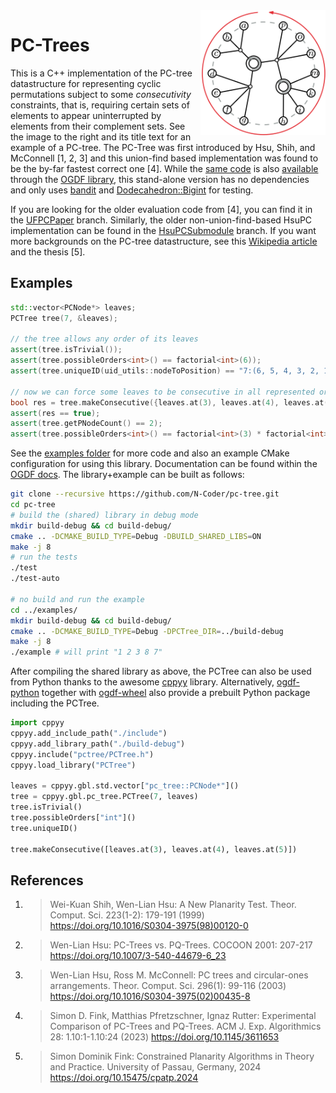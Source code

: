 <img src="examples/figure.svg" align="right" width="200px" title="A PC-tree T on the set X={a,...p}. Small black disks are P-nodes, larger white disks are C-nodes with their up-to-reversal fixed rotation indicated. The red arrow indicates the currently shown cyclic order, which follows the alphabet."/>

# PC-Trees

This is a C++ implementation of the PC-tree datastructure for representing cyclic permutations subject to some *consecutivity* constraints, that is, requiring certain sets of elements to appear uninterrupted by elements from their complement sets.
See the image to the right and its title text for an example of a PC-tree.
The PC-Tree was first introduced by Hsu, Shih, and McConnell \[1, 2, 3\] and this union-find based implementation was found to be the by-far fastest correct one \[4\].
While the [same code](https://github.com/ogdf/ogdf/tree/master/src/ogdf/basic/pctree) is also [available](https://ogdf.netlify.app/classogdf_1_1pc__tree_1_1_p_c_tree.html) through the [OGDF library](https://github.com/ogdf/ogdf), 
this stand-alone version has no dependencies and only uses [bandit](https://github.com/banditcpp/bandit) and [Dodecahedron::Bigint](https://github.com/kasparsklavins/bigint) for testing.

If you are looking for the older evaluation code from \[4\], you can find it in the [UFPCPaper](https://github.com/N-Coder/pc-tree/tree/UFPCPaper) branch.
Similarly, the older non-union-find-based HsuPC implementation can be found in the [HsuPCSubmodule](https://github.com/N-Coder/pc-tree/tree/HsuPCSubmodule) branch.
If you want more backgrounds on the PC-tree datastructure, see this [Wikipedia article](https://en.wikipedia.org/wiki/PQ_tree) and the thesis \[5\].


## Examples

```c++
std::vector<PCNode*> leaves;
PCTree tree(7, &leaves);

// the tree allows any order of its leaves
assert(tree.isTrivial());
assert(tree.possibleOrders<int>() == factorial<int>(6));
assert(tree.uniqueID(uid_utils::nodeToPosition) == "7:(6, 5, 4, 3, 2, 1, 0)");

// now we can force some leaves to be consecutive in all represented orders
bool res = tree.makeConsecutive({leaves.at(3), leaves.at(4), leaves.at(5)});
assert(res == true);
assert(tree.getPNodeCount() == 2);
assert(tree.possibleOrders<int>() == factorial<int>(3) * factorial<int>(4));
```
See the [examples folder](./examples) for more code and also an example CMake configuration for using this library.
Documentation can be found within the [OGDF docs](https://ogdf.netlify.app/classogdf_1_1pc__tree_1_1_p_c_tree.html).
The library+example can be built as follows:
```bash
git clone --recursive https://github.com/N-Coder/pc-tree.git
cd pc-tree
# build the (shared) library in debug mode
mkdir build-debug && cd build-debug/
cmake .. -DCMAKE_BUILD_TYPE=Debug -DBUILD_SHARED_LIBS=ON
make -j 8
# run the tests
./test
./test-auto

# no build and run the example
cd ../examples/
mkdir build-debug && cd build-debug/
cmake .. -DCMAKE_BUILD_TYPE=Debug -DPCTree_DIR=../build-debug
make -j 8
./example # will print "1 2 3 8 7"
```

After compiling the shared library as above, the PCTree can also be used from Python thanks to the awesome [cppyy](https://github.com/wlav/cppyy) library.
Alternatively, [ogdf-python](https://github.com/ogdf/ogdf-python) together with [ogdf-wheel](https://github.com/ogdf/ogdf-wheel)
also provide a prebuilt Python package including the PCTree.

```python
import cppyy
cppyy.add_include_path("./include")
cppyy.add_library_path("./build-debug")
cppyy.include("pctree/PCTree.h")
cppyy.load_library("PCTree")

leaves = cppyy.gbl.std.vector["pc_tree::PCNode*"]()
tree = cppyy.gbl.pc_tree.PCTree(7, leaves)
tree.isTrivial()
tree.possibleOrders["int"]()
tree.uniqueID()

tree.makeConsecutive([leaves.at(3), leaves.at(4), leaves.at(5)])
```

## References

1. >Wei-Kuan Shih, Wen-Lian Hsu:
    A New Planarity Test.
    Theor. Comput. Sci. 223(1-2): 179-191 (1999)
    https://doi.org/10.1016/S0304-3975(98)00120-0

2. >Wen-Lian Hsu:
    PC-Trees vs. PQ-Trees.
    COCOON 2001: 207-217
    https://doi.org/10.1007/3-540-44679-6_23

3. >Wen-Lian Hsu, Ross M. McConnell:
    PC trees and circular-ones arrangements.
    Theor. Comput. Sci. 296(1): 99-116 (2003)
    https://doi.org/10.1016/S0304-3975(02)00435-8

4. >Simon D. Fink, Matthias Pfretzschner, Ignaz Rutter:
    Experimental Comparison of PC-Trees and PQ-Trees.
    ACM J. Exp. Algorithmics 28: 1.10:1-1.10:24 (2023)
    https://doi.org/10.1145/3611653

5. >Simon Dominik Fink:
    Constrained Planarity Algorithms in Theory and Practice.
    University of Passau, Germany, 2024
    https://doi.org/10.15475/cpatp.2024
